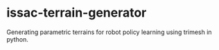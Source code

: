# issac-terrain-generator
Generating parametric terrains for robot policy learning using trimesh in python.
